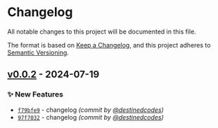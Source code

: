 # Changelog
All notable changes to this project will be documented in this file.

The format is based on [Keep a Changelog](https://keepachangelog.com/en/1.0.0/),
and this project adheres to [Semantic Versioning](https://semver.org/spec/v2.0.0.html).

## [v0.0.2] - 2024-07-19
### :sparkles: New Features
- [`f79bfe9`](https://github.com/destinedcodes/hng_boilerplate_csharp_web/commit/f79bfe9ecad31dbf07dcdbb8269391ffc5f17bfd) - changelog *(commit by [@destinedcodes](https://github.com/destinedcodes))*
- [`97f7032`](https://github.com/destinedcodes/hng_boilerplate_csharp_web/commit/97f703235d0ecf339036aa68a3b49e2d7d216ecd) - changelog *(commit by [@destinedcodes](https://github.com/destinedcodes))*

[v0.0.2]: https://github.com/destinedcodes/hng_boilerplate_csharp_web/compare/v0.0.1...v0.0.2

